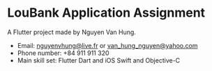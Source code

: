 # LouBank Application Assignment

A  Flutter project made by Nguyen Van Hung.
- Email: nguyenvhung@live.fr or van_hung_nguyen@yahoo.com
- Phone number: +84 911 911 320
- Main skill set: Flutter Dart and iOS Swift and Objective-C
